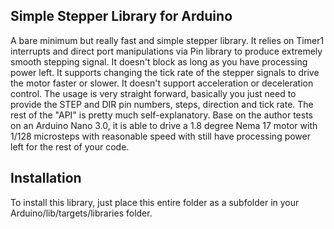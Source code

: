 **Simple Stepper Library for Arduino**
--------------------------------------------------------------------------------

  A bare minimum but really fast and simple stepper library. It relies on Timer1 interrupts and direct port manipulations via Pin library to produce extremely smooth stepping signal. It doesn't block as long as you have processing power left. It supports changing the tick rate of the stepper signals to drive the motor faster or slower. It doesn't support acceleration or deceleration control. The usage is very straight forward, basically you just need to provide the STEP and DIR pin numbers, steps, direction and tick rate. The rest of the "API" is pretty much self-explanatory. Base on the author tests on an Arduino Nano 3.0, it is able to drive a 1.8 degree Nema 17 motor with 1/128 microsteps with reasonable speed with still have processing power left for the rest of your code. 

**Installation**
--------------------------------------------------------------------------------

  To install this library, just place this entire folder as a subfolder in your
Arduino/lib/targets/libraries folder.

